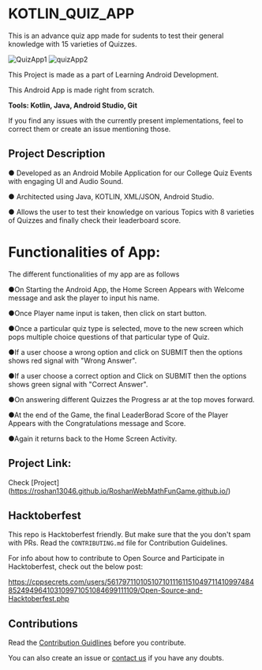# KOTLIN_QUIZ_APP
This is an advance quiz app made for sudents to test their general knowledge with 15 varieties of Quizzes.

![QuizApp1](https://user-images.githubusercontent.com/55108788/97798467-61de8f80-1c4c-11eb-9550-ce2f79f34ae3.png)
![quizApp2](https://user-images.githubusercontent.com/55108788/97798474-6b67f780-1c4c-11eb-8dc2-9313588280bb.png)

This Project is made as a part of Learning  Android Development. 

This Android App is made right from scratch.

<b>Tools: Kotlin, Java, Android Studio, Git</b>

If you find any issues with the currently present implementations, feel to correct them or create an issue mentioning those.

## Project Description

● Developed as an Android Mobile Application for our College Quiz Events with engaging UI and Audio Sound.

● Architected using Java, KOTLIN, XML/JSON, Android Studio.

● Allows the user to test their knowledge on various Topics with 8 varieties of Quizzes and finally check their leaderboard score.


# Functionalities of App:

The different functionalities of my app are as follows

●On Starting the Android App, the Home Screen Appears with Welcome message and ask the player to input his name.

●Once Player name input is taken, then click on start button.

●Once a particular quiz type is selected, move to the new screen which pops multiple choice questions of that particular type of Quiz.


●If a user choose a wrong option and click on SUBMIT then the options shows red signal with "Wrong Answer".

●If a user choose a correct option and Click on SUBMIT then the options shows green signal with "Correct Answer".

●On answering different Quizzes the Progress ar at the top moves forward.

●At the end of the Game, the final LeaderBorad Score of the Player Appears with the Congratulations message and Score.

●Again it returns back to the Home Screen Activity.


## Project Link: 

Check [Project] (https://roshan13046.github.io/RoshanWebMathFunGame.github.io/)

## Hacktoberfest

This repo is Hacktoberfest friendly. But make sure that the you don't spam with PRs. Read the `CONTRIBUTING.md` file for Contribution Guidelines.

For info about how to contribute to Open Source and Participate in Hacktoberfest, check out the below post:

https://cppsecrets.com/users/5617971101051071011161151049711410997484852494964103109971051084699111109/Open-Source-and-Hacktoberfest.php

## Contributions

Read the [Contribution Guidlines](https://github.com/Roshan13046/MathsQuizGame/blob/master/CONTRIBUTING.md) before you contribute.

You can also create an issue or [contact us](https://github.com/Roshan13046) if you have any doubts.



